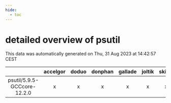 ```yaml
---
hide:
  - toc
---
```


detailed overview of psutil
===========================


This data was automatically generated on Thu, 31 Aug 2023 at 14:42:57 CEST  

| |accelgor|doduo|donphan|gallade|joltik|skitty|swalot|victini|
| :---: | :---: | :---: | :---: | :---: | :---: | :---: | :---: | :---: |
|psutil/5.9.5-GCCcore-12.2.0|x|x|x|x|x|x|x|x|
